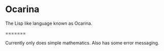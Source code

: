 Ocarina
=======

The Lisp like language known as Ocarina.

=======

Currently only does simple mathematics.  Also has some error messaging.
